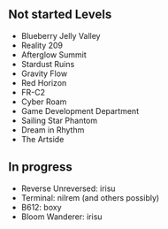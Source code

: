 ## Not started Levels
- Blueberry Jelly Valley
- Reality 209
- Afterglow Summit
- Stardust Ruins
- Gravity Flow
- Red Horizon
- FR-C2
- Cyber Roam
- Game Development Department
- Sailing Star Phantom
- Dream in Rhythm
- The Artside
## In progress
- Reverse Unreversed: irisu
- Terminal: nilrem (and others possibly)
- B612: boxy
- Bloom Wanderer: irisu
